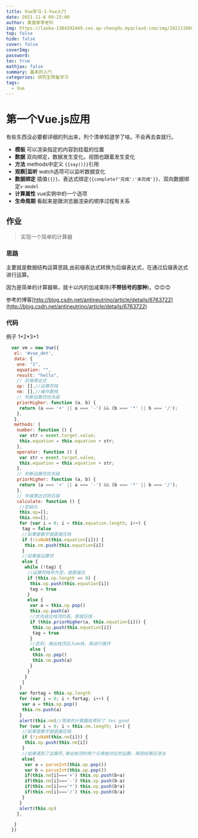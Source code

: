 ```yaml
---
title: Vue学习-1-Vue入门
date: 2021-11-6 09:25:00
author: 美食家李老叭
img: https://laoba-1304292449.cos.ap-chengdu.myqcloud.com/img/20211106094659.png
top: false
hide: false
cover: false
coverImg: 
password: 
toc: true
mathjax: false
summary: 基本的入门
categories: 研究生预备学习
tags:
  - Vue
---
```


# 第一个Vue.js应用

有些东西没必要都详细的列出来，列个清单知道学了啥。不会再去查就行。

- **模板** 可以渲染指定的内容到挂载的位置
- **数据** 双向绑定，数据发生变化。视图也跟着发生变化
- **方法** methods中定义 `{{say()}}`引用
- **观察|监听** watch选项可以监听数据变化
- **数据绑定** 插值`{{}}`、表达式绑定`{{complete?'完成':'未完成'}}`、双向数据绑定`v-model`
- **计算属性** vue实例中的一个选项
- **生命周期** 看起来是跟浏览器渲染的顺序过程有关系

## 作业

> 实现一个简单的计算器

### 思路

主要就是数据结构运算思路,由前缀表达式转换为后缀表达式，在通过后缀表达式进行运算。

因为是简单的计算器嘛，就十以内的加减乘除(**不带括号的那种**)。😊😊😊

参考的博客[http://blog.csdn.net/antineutrino/article/details/6763722](http://blog.csdn.net/antineutrino/article/details/6763722)

### 代码

例子 1+2*3+1

```js
  var vm = new Vue({
   el: '#vue_det',
   data: {
    one: "1",
    equation: "",
    result: "hello",
    // 后缀表达式
    op: [],//运算符栈
    nm: [],//操作数栈
    // 判断运算符优先级
    priorHigher: function (a, b) {
     return (a === '+' || a === '-') && (b === '*' || b === '/');
    },
   },
   methods: {
    number: function () {
     var str = event.target.value;
     this.equation = this.equation + str;
    },
    operator: function () {
     var str = event.target.value;
     this.equation = this.equation + str;
    },
    // 判断运算符优先级
    priorHigher: function (a, b) {
     return (a === '+' || a === '-') && (b === '*' || b === '/');
    },
    // 中缀表达式转后缀
    calculate: function () {
     //初始化
     this.op=[];
     this.nm=[];
     for (var i = 0; i < this.equation.length; i++) {
      tag = false
      //如果是数字就直接压栈
      if (!isNaN(this.equation[i])) {
       this.nm.push(this.equation[i])
      }
      //如果是运算符
      else {
       while (!tag) {
        //运算符栈中为空，就直接压
        if (this.op.length == 0) {
         this.op.push(this.equation[i])
         tag = true
        }
        else {
         var a = this.op.pop()
         this.op.push(a)
         //优先级比栈顶的高，那就压栈
         if (this.priorHigher(a, this.equation[i])) {
          this.op.push(this.equation[i])
          tag = true
         }
         //否则，弹出栈顶压入nm栈，再进行循环
         else {
          this.op.pop()
          this.nm.push(a)
         }
        }
       }
      }
     }
     var fortag = this.op.length
     for (var i = 0; i < fortag; i++) {
      var a = this.op.pop()
      this.nm.push(a)
     }
     alert(this.nm)//简单的计算器给弄好了 Yes good
     for (var i = 0; i < this.nm.length; i++) {
      //如果是数字就直接压栈
      if (!isNaN(this.nm[i])) {
       this.op.push(this.nm[i])
      }
      //如果遇到了运算符,弹出栈顶的两个元素做对应的运算，再把结果压进去
      else{
       var a = parseInt(this.op.pop())
       var b = parseInt(this.op.pop())
       if(this.nm[i]==='+') this.op.push(b+a)
       if(this.nm[i]==='-') this.op.push(b-a)
       if(this.nm[i]==='*') this.op.push(b*a)
       if(this.nm[i]==='/') this.op.push(b/a)
      }
     }
     alert(this.op)
    },

   }
  })

```
